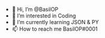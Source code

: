 - 👋 Hi, I’m @BasilOP
- 👀 I’m interested in Coding
- 🌱 I’m currently learning JSON & PY
- 📫 How to reach me BasilOP#0001

<!---
BasilOP/BasilOP is a ✨ special ✨ repository because its `README.md` (this file) appears on your GitHub profile.
You can click the Preview link to take a look at your changes.
--->
